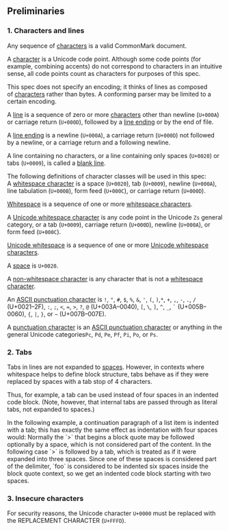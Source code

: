 ## Preliminaries


### 1. Characters and lines

Any sequence of [characters](https://github.github.com/gfm/#character) is a valid CommonMark document.  

A [character](https://github.github.com/gfm/#character) is a Unicode code point. Although some code points (for example, combining accents) do not correspond to characters in an intuitive sense, all code points count as characters for purposes of this spec. 

This spec does not specify an encoding; it thinks of lines as composed of [characters](https://github.github.com/gfm/#character) rather than bytes. A conforming parser may be limited to a certain encoding.  

A [line](https://github.github.com/gfm/#line) is a sequence of zero or more [characters](https://github.github.com/gfm/#character) other than newline (`U+000A`) or carriage return (`U+000D`), followed by a [line ending](https://github.github.com/gfm/#line-ending) or by the end of file.  

A [line ending](https://github.github.com/gfm/#line-ending) is a newline (`U+000A`), a carriage return (`U+000D`) not followed by a newline, or a carriage return and a following newline.  

A line containing no characters, or a line containing only spaces (`U+0020`) or tabs (`U+0009`), is called a [blank line](https://github.github.com/gfm/#blank-line).  

The following definitions of character classes will be used in this spec:  
A [whitespace character](https://github.github.com/gfm/#whitespace-character) is a space (`U+0020`), tab (`U+0009`), newline (`U+000A`), line tabulation (`U+000B`), form feed (`U+000C`), or carriage return (`U+000D`). 

[Whitespace](https://github.github.com/gfm/#whitespace) is a sequence of one or more [whitespace characters](https://github.github.com/gfm/#whitespace-character).  

A [Unicode whitespace character](https://github.github.com/gfm/#unicode-whitespace-character) is any code point in the Unicode `Zs` general category, or a tab (`U+0009`), carriage return (`U+000D`), newline (`U+000A`), or form feed (`U+000C`).  

[Unicode whitespace](https://github.github.com/gfm/#unicode-whitespace) is a sequence of one or more [Unicode whitespace characters](https://github.github.com/gfm/#unicode-whitespace-character).  

A [space](https://github.github.com/gfm/#space) is `U+0020`.  

A [non-whitespace character](https://github.github.com/gfm/#non-whitespace-character) is any character that is not a [whitespace character](https://github.github.com/gfm/#whitespace-character).  

An [ASCII punctuation character](https://github.github.com/gfm/#ascii-punctuation-character) is `!`, `"`, `#`, `$`, `%`, `&`, `'`, `(`, `)`,`*`, `+`, `,`, `-`, `.`, `/` (U+0021–2F), 
`:`, `;`, `<`, `=`, `>`, `?`, `@` (U+003A–0040),
`[`, `\`, `]`, `^`, `_`, `` ` `` (U+005B–0060), 
`{`, `|`, `}`, or `~` (U+007B–007E).

A [punctuation character](https://github.github.com/gfm/#punctuation-character) is an [ASCII punctuation character](https://github.github.com/gfm/#ascii-punctuation-character) or anything in the general Unicode categories`Pc`, `Pd`, `Pe`, `Pf`, `Pi`, `Po`, or `Ps`.  

### 2. Tabs

Tabs in lines are not expanded to [spaces](https://github.github.com/gfm/#space). However, in contexts where whitespace helps to define block structure, tabs behave as if they were replaced by spaces with a tab stop of 4 characters.  

Thus, for example, a tab can be used instead of four spaces in an indented code block. (Note, however, that internal tabs are passed through as literal tabs, not expanded to spaces.) 

<Example :index="1"/>   

<Example :index="2"/>
<Example :index="3"/>
In the following example, a continuation paragraph of a list item is indented with a tab; this has exactly the same effect as indentation with four spaces would:  
<Example :index="4"/>
<Example :index="5"/>
Normally the `>` that begins a block quote may be followed optionally by a space, which is not considered part of the content. In the following case `>` is followed by a tab, which is treated as if it were expanded into three spaces. Since one of these spaces is considered part of the delimiter, `foo` is considered to be indented six spaces inside the block quote context, so we get an indented code block starting with two spaces.  

<Example :index="6"/>
<Example :index="7"/>
<Example :index="8"/>
<Example :index="9"/>
<Example :index="10"/>
<Example :index="11"/>

### 3. Insecure characters

For security reasons, the Unicode character `U+0000` must be replaced with the REPLACEMENT CHARACTER (`U+FFFD`).  